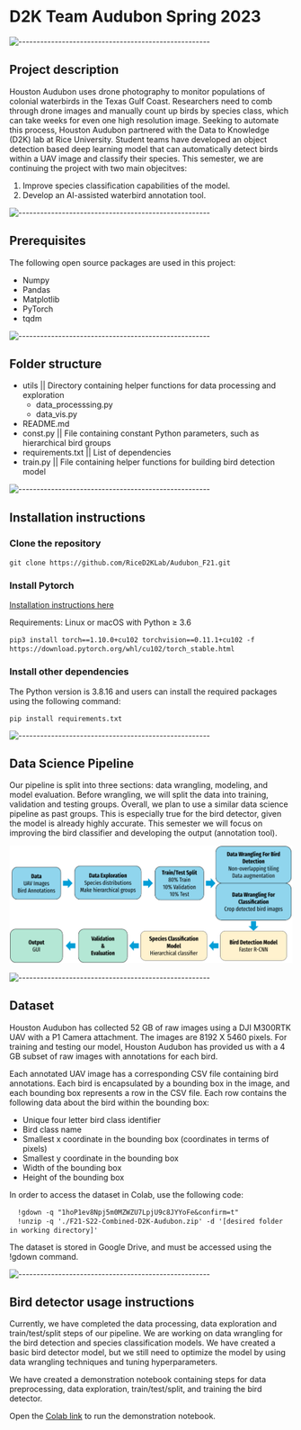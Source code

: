 # D2K Team Audubon Spring 2023

![-----------------------------------------------------](https://raw.githubusercontent.com/andreasbm/readme/master/assets/lines/rainbow.png)

## Project description
Houston Audubon uses drone photography to monitor populations of colonial waterbirds in the Texas Gulf Coast. Researchers need to comb through drone images and manually count up birds by species class, which can take weeks for even one high resolution image. Seeking to automate this process, Houston Audubon partnered with the Data to Knowledge (D2K) lab at Rice University. Student teams have developed an object detection based deep learning model that can automatically detect birds within a UAV image and classify their species. This semester, we are continuing the project with two main objecitves:
  1. Improve species classification capabilities of the model.
  2. Develop an AI-assisted waterbird annotation tool.

![-----------------------------------------------------](https://raw.githubusercontent.com/andreasbm/readme/master/assets/lines/rainbow.png)
  
## Prerequisites
The following open source packages are used in this project:
  - Numpy
  - Pandas
  - Matplotlib
  - PyTorch
  - tqdm

![-----------------------------------------------------](https://raw.githubusercontent.com/andreasbm/readme/master/assets/lines/rainbow.png)

## Folder structure
 
  - utils || Directory containing helper functions for data processing and exploration
    - data_processsing.py
    - data_vis.py
  - README.md
  - const.py || File containing constant Python parameters, such as hierarchical bird groups
  - requirements.txt || List of dependencies
  - train.py || File containing helper functions for building bird detection model

![-----------------------------------------------------](https://raw.githubusercontent.com/andreasbm/readme/master/assets/lines/rainbow.png)

## Installation instructions

 ### Clone the repository

  ```linux
  git clone https://github.com/RiceD2KLab/Audubon_F21.git
  ```
 ### Install Pytorch

  <a href="https://pytorch.org/get-started/locally/">Installation instructions here</a> <br>
  
  Requirements: Linux or macOS with Python ≥ 3.6
  
  ```linux
  pip3 install torch==1.10.0+cu102 torchvision==0.11.1+cu102 -f https://download.pytorch.org/whl/cu102/torch_stable.html
  ```
  
 ### Install other dependencies

  The Python version is 3.8.16 and users can install the required packages using the following command:
  
  ```linux
  pip install requirements.txt
  ```

![-----------------------------------------------------](https://raw.githubusercontent.com/andreasbm/readme/master/assets/lines/rainbow.png)

## Data Science Pipeline
Our pipeline is split into three sections: data wrangling, modeling, and model evaluation. Before wrangling, we will split the data into training, validation and testing groups. Overall, we plan to use a similar data science pipeline as past groups. This is especially true for the bird detector, given the model is already highly accurate. This semester we will focus on improving the bird classifier and developing the output (annotation tool).

<img src="pipeline.png">

![-----------------------------------------------------](https://raw.githubusercontent.com/andreasbm/readme/master/assets/lines/rainbow.png)

## Dataset
Houston Audubon has collected 52 GB of raw images using a DJI M300RTK UAV with a P1 Camera attachment. The images are 8192 X 5460 pixels. For training and testing our model, Houston Audubon has provided us with a 4 GB subset of raw images with annotations for each bird.

Each annotated UAV image has a corresponding CSV file containing bird annotations. Each bird is encapsulated by a bounding box in the image, and each bounding box represents a row in the CSV file. Each row contains the following data about the bird within the bounding box:

  - Unique four letter bird class identifier 
  - Bird class name 
  - Smallest x coordinate in the bounding box (coordinates in terms of pixels)
  - Smallest y coordinate in the bounding box
  - Width of the bounding box
  - Height of the bounding box
  
In order to access the dataset in Colab, use the following code:

```
  !gdown -q "1hoP1ev8Npj5m0MZWZU7LpjU9c8JYYoFe&confirm=t" 
  !unzip -q './F21-S22-Combined-D2K-Audubon.zip' -d '[desired folder in working directory]' 
```

The dataset is stored in Google Drive, and must be accessed using the !gdown command. 

![-----------------------------------------------------](https://raw.githubusercontent.com/andreasbm/readme/master/assets/lines/rainbow.png)

## Bird detector usage instructions
Currently, we have completed the data processing, data exploration and train/test/split steps of our pipeline. We are working on data wrangling for the bird detection and species classification models. We have created a basic bird detector model, but we still need to optimize the model by using data wrangling techniques and tuning hyperparameters. 

We have created a demonstration notebook containing steps for data preprocessing, data exploration, train/test/split, and training the bird detector. 

Open the [Colab link](https://colab.research.google.com/drive/1wU5k5jI9TlPWy3CzXb4gabZ__YB-Cp97?usp=sharing) to run the demonstration notebook.
